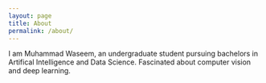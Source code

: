 ```yaml
---
layout: page
title: About
permalink: /about/
---
```


I am Muhammad Waseem, an undergraduate student pursuing bachelors in Artifical Intelligence and Data Science. Fascinated about computer vision and deep learning.

